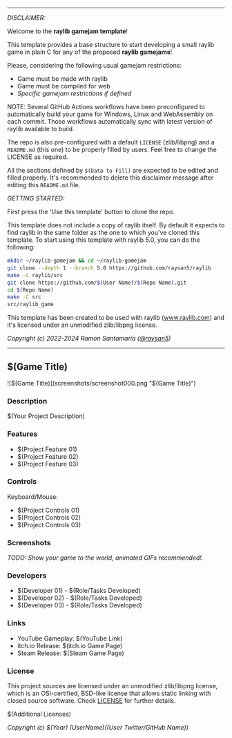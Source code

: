 -----------------------------------

_DISCLAIMER:_

Welcome to the **raylib gamejam template**!

This template provides a base structure to start developing a small raylib game in plain C for any of the proposed **raylib gamejams**!

Please, considering the following usual gamejam restrictions: 

 - Game must be made with raylib
 - Game must be compiled for web
 - _Specific gamejam restrictions if defined_
 
NOTE: Several GitHub Actions workflows have been preconfigured to automatically build your game for Windows, Linux and WebAssembly on each commit. Those workflows automatically sync with latest version of raylib available to build.

The repo is also pre-configured with a default `LICENSE` (zlib/libpng) and a `README.md` (this one) to be properly filled by users. Feel free to change the LICENSE as required.

All the sections defined by `$(Data to Fill)` are expected to be edited and filled properly. It's recommended to delete this disclaimer message after editing this `README.md` file.

_GETTING STARTED:_

First press the 'Use this template' button to clone the repo.

This template does not include a copy of raylib itself. By default it expects to find raylib in the same folder as the one to which you've cloned this template. To start using this template with raylib 5.0, you can do the following:

```sh
mkdir ~/raylib-gamejam && cd ~/raylib-gamejam
git clone --depth 1 --branch 5.0 https://github.com/raysan5/raylib
make -C raylib/src
git clone https://github.com/$(User Name)/$(Repo Name).git
cd $(Repo Name)
make -C src
src/raylib_game
```

This template has been created to be used with raylib (www.raylib.com) and it's licensed under an unmodified zlib/libpng license.

_Copyright (c) 2022-2024 Ramon Santamaria ([@raysan5](https://twitter.com/raysan5))_

-----------------------------------

## $(Game Title)

![$(Game Title)](screenshots/screenshot000.png "$(Game Title)")

### Description

$(Your Project Description)

### Features

 - $(Project Feature 01)
 - $(Project Feature 02)
 - $(Project Feature 03)

### Controls

Keyboard/Mouse:
 - $(Project Controls 01)
 - $(Project Controls 02)
 - $(Project Controls 03)

### Screenshots

_TODO: Show your game to the world, animated GIFs recommended!._

### Developers

 - $(Developer 01) - $(Role/Tasks Developed)
 - $(Developer 02) - $(Role/Tasks Developed)
 - $(Developer 03) - $(Role/Tasks Developed)

### Links

 - YouTube Gameplay: $(YouTube Link)
 - itch.io Release: $(itch.io Game Page)
 - Steam Release: $(Steam Game Page)

### License

This project sources are licensed under an unmodified zlib/libpng license, which is an OSI-certified, BSD-like license that allows static linking with closed source software. Check [LICENSE](LICENSE) for further details.

$(Additional Licenses)

*Copyright (c) $(Year) $(User Name) ($(User Twitter/GitHub Name))*
